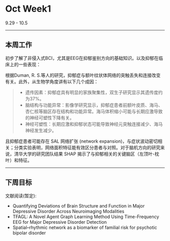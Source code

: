 # Oct Week1

9.29 - 10.5

---

## 本周工作

初步了解了非侵入式BCI，尤其是EEG在抑郁鉴别方向的基础知识。以及抑郁在临床上的一些表现：

根据Duman, R. S.等人的研究，抑郁症与额叶纹状体网络的突触丢失和连接改变有关。此外，从生物学角度讲有以下几个成因：
> - 遗传因素：抑郁症具有明显的家族聚集性，双生子研究显示其遗传度约为37%。
> - 脑结构与功能异常：影像学研究显示，抑郁症患者前额叶皮质、海马、杏仁核等脑区存在结构和功能异常。海马体积缩小可能与长期应激导致的神经可塑性下降有关。
> - 神经可塑性：长期应激和抑郁状态可能导致神经元突触连接减少、海马神经发生减少。

且抑郁症患者可能存在 SAL 网络扩张 (network expansion)，与症状波动密切相关；分类实验表明，网络面积特征能有效区分患者与对照。对于脑机方向的研究来说，清华大学的研究团队结果 SHAP 揭示了与抑郁相关的关键脑区（左顶叶-枕叶）和特征。

--- 
## 下周目标

文献阅读(暂定):

- Quantifying Deviations of Brain Structure and Function in Major Depressive Disorder Across Neuroimaging Modalities
- TFAGL: A Novel Agent Graph Learning Method Using Time-Frequency EEG for Major Depressive Disorder Detection
- Spatial–rhythmic network as a biomarker of familial risk for psychotic bipolar disorder